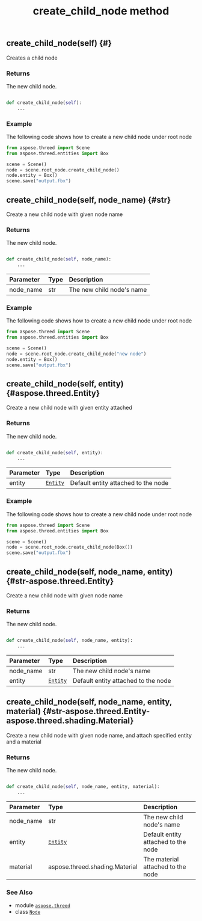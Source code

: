 ﻿---
title: create_child_node method
second_title: Aspose.3D for Python via .NET API References
description: 
type: docs
weight: 40
url: /python-net/aspose.threed/node/create_child_node/
is_root: false
---

## create_child_node(self) {#}

Creates a child node


### Returns 


The new child node.


```python

def create_child_node(self):
    ...
```



### Example 


The following code shows how to create a new child node under root node

```python
from aspose.threed import Scene
from aspose.threed.entities import Box

scene = Scene()
node = scene.root_node.create_child_node()
node.entity = Box()
scene.save("output.fbx")

```


## create_child_node(self, node_name) {#str}

Create a new child node with given node name


### Returns 


The new child node.


```python

def create_child_node(self, node_name):
    ...
```


| Parameter | Type | Description |
| :- | :- | :- |
| node_name | str | The new child node's name |

### Example 


The following code shows how to create a new child node under root node

```python
from aspose.threed import Scene
from aspose.threed.entities import Box

scene = Scene()
node = scene.root_node.create_child_node("new node")
node.entity = Box()
scene.save("output.fbx")

```


## create_child_node(self, entity) {#aspose.threed.Entity}

Create a new child node with given entity attached


### Returns 


The new child node.


```python

def create_child_node(self, entity):
    ...
```


| Parameter | Type | Description |
| :- | :- | :- |
| entity | [`Entity`](/3d/python-net/aspose.threed/entity) | Default entity attached to the node |

### Example 


The following code shows how to create a new child node under root node

```python
from aspose.threed import Scene
from aspose.threed.entities import Box

scene = Scene()
node = scene.root_node.create_child_node(Box())
scene.save("output.fbx")

```


## create_child_node(self, node_name, entity) {#str-aspose.threed.Entity}

Create a new child node with given node name


### Returns 


The new child node.


```python

def create_child_node(self, node_name, entity):
    ...
```


| Parameter | Type | Description |
| :- | :- | :- |
| node_name | str | The new child node's name |
| entity | [`Entity`](/3d/python-net/aspose.threed/entity) | Default entity attached to the node |


## create_child_node(self, node_name, entity, material) {#str-aspose.threed.Entity-aspose.threed.shading.Material}

Create a new child node with given node name, and attach specified entity and a material


### Returns 


The new child node.


```python

def create_child_node(self, node_name, entity, material):
    ...
```


| Parameter | Type | Description |
| :- | :- | :- |
| node_name | str | The new child node's name |
| entity | [`Entity`](/3d/python-net/aspose.threed/entity) | Default entity attached to the node |
| material | aspose.threed.shading.Material | The material attached to the node |



### See Also
* module [`aspose.threed`](../../)
* class [`Node`](/3d/python-net/aspose.threed/node)
